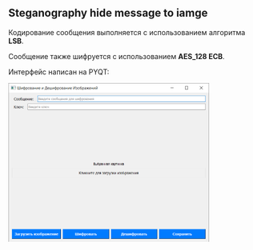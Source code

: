## Steganography hide message to iamge

Кодирование сообщения выполняется с использованием алгоритма **LSB**.

Сообщение также шифруется с использованием **AES_128 ECB**.

Интерфейс написан на PYQT:

<img alt="img.png" height="318" src="img.png" width="401"/>